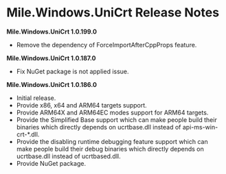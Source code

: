 ﻿# Mile.Windows.UniCrt Release Notes

**Mile.Windows.UniCrt 1.0.199.0**

- Remove the dependency of ForceImportAfterCppProps feature.

**Mile.Windows.UniCrt 1.0.187.0**

- Fix NuGet package is not applied issue.

**Mile.Windows.UniCrt 1.0.186.0**

- Initial release.
- Provide x86, x64 and ARM64 targets support.
- Provide ARM64X and ARM64EC modes support for ARM64 targets.
- Provide the Simplified Base support which can make people build their binaries
  which directly depends on ucrtbase.dll instead of api-ms-win-crt-*.dll.
- Provide the disabling runtime debugging feature support which can make people
  build their debug binaries which directly depends on ucrtbase.dll instead of
  ucrtbased.dll.
- Provide NuGet package.
